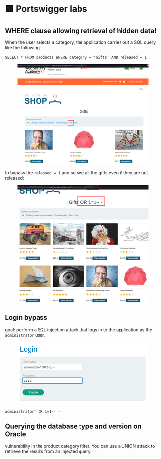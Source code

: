 # 🟧 Portswigger labs

## WHERE clause allowing retrieval of hidden data!

When the user selects a category, the application carries out a SQL query like the following:

```
SELECT * FROM products WHERE category = 'Gifts' AND released = 1
```

<figure><img src="../../../../.gitbook/assets/image (5) (1) (1) (1).png" alt=""><figcaption></figcaption></figure>

to bypass the `released = 1` and so see all the gifts even if they are not released:

<figure><img src="../../../../.gitbook/assets/image (6) (1) (1) (1).png" alt=""><figcaption></figcaption></figure>

## Login bypass

goal: perform a SQL injection attack that logs in to the application as the `administrator` user.

<figure><img src="../../../../.gitbook/assets/image (7) (1) (1) (1).png" alt=""><figcaption></figcaption></figure>

```
administrator' OR 1=1-- -
```

## Querying the database type and version on Oracle

vulnerability in the product category filter. You can use a UNION attack to retrieve the results from an injected query.
